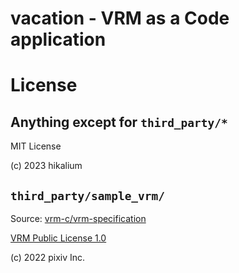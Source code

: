 # vacation - VRM as a Code application

# License

## Anything except for `third_party/*`

MIT License

(c) 2023 hikalium

## `third_party/sample_vrm/`

Source: [vrm-c/vrm-specification](https://github.com/vrm-c/vrm-specification/tree/master/samples/VRM1_Constraint_Twist_Sample)

[VRM Public License 1.0](https://vrm.dev/licenses/1.0/)

(c) 2022 pixiv Inc.
